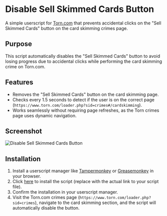 # Disable Sell Skimmed Cards Button

A simple userscript for [Torn.com](https://www.torn.com) that prevents accidental clicks on the "Sell Skimmed Cards" button on the card skimming crimes page.

## Purpose

This script automatically disables the "Sell Skimmed Cards" button to avoid losing progress due to accidental clicks while performing the card skimming crime on Torn.com.

## Features

- Removes the "Sell Skimmed Cards" button on the card skimming page.
- Checks every 1.5 seconds to detect if the user is on the correct page (`https://www.torn.com/loader.php?sid=crimes#/cardskimming`).
- Works seamlessly without requiring page refreshes, as the Torn crimes page uses dynamic navigation.

## Screenshot

![Disable Sell Skimmed Cards Button](https://imgur.com/Lu8q0GD.png)

## Installation

1. Install a userscript manager like [Tampermonkey](https://www.tampermonkey.net/) or [Greasemonkey](https://www.greasespot.net/) in your browser.
2. Click [here](https://raw.githubusercontent.com/EmaNunes/torn_remove_sell_cards_btn/main/disable-sell-skimmed-cards.user.js) to install the script (replace with the actual link to your script file).
3. Confirm the installation in your userscript manager.
4. Visit the Torn.com crimes page (`https://www.torn.com/loader.php?sid=crimes`), navigate to the card skimming section, and the script will automatically disable the button.
